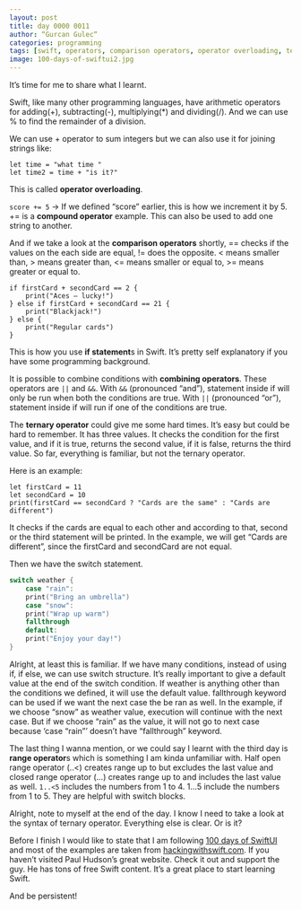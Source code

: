 ```yaml
---
layout: post
title: day 0000 0011
author: “Gurcan Gulec“
categories: programming
tags: [swift, operators, comparison operators, operator overloading, ternary operator, range operators, swiftui, hackingwithswift]
image: 100-days-of-swiftui2.jpg
---
```


It’s time for me to share what I learnt. 

Swift, like many other programming languages, have arithmetic operators for adding(+), subtracting(-), multiplying(*) and dividing(/). And we can use % to find the remainder of a division.

We can use + operator to sum integers but we can also use it for joining strings like:
```
let time = "what time "
let time2 = time + "is it?"  
```
This is called **operator overloading**.

`score += 5` -> If we defined “score” earlier, this is how we increment it by 5.  += is a **compound operator** example. This can also be used to add one string to another.

And if we take a look at the **comparison operators** shortly, == checks if the values on the each side are equal, != does the opposite. < means smaller than, > means greater than, <= means smaller or equal to, >= means greater or equal to.

```
if firstCard + secondCard == 2 {
    print("Aces – lucky!")
} else if firstCard + secondCard == 21 {
    print("Blackjack!")
} else {
    print("Regular cards")
}
```
This is how you use **if statement**s in Swift. It’s pretty self explanatory if you have some programming background.

It is possible to combine conditions with **combining operators**. These operators are `||` and `&&`.  With `&&` (pronounced “and”), statement inside if will only be run when both the conditions are true. With `||` (pronounced “or”), statement inside if will run if one of the conditions are true.

The **ternary operator** could give me some hard times. It’s easy but could be hard to remember. It has three values. It checks the condition for the first value,  and if it is true, returns the second value, if it is false, returns the third value. So far, everything is familiar, but not the ternary operator. 

Here is an example:
```
let firstCard = 11
let secondCard = 10
print(firstCard == secondCard ? "Cards are the same" : "Cards are different")
```
It checks if the cards are equal to each other and according to that, second or the third statement will be printed. In the example, we will get “Cards are different”, since the firstCard and secondCard are not equal.

Then we have the switch statement.
```swift
switch weather {
	case "rain":
	print("Bring an umbrella")
	case "snow":
	print("Wrap up warm")
	fallthrough
	default:
	print("Enjoy your day!")
}
```
Alright, at least this is familiar. If we have many conditions, instead of using if, if else, we can use switch structure. It’s really important to give a default value at the end of the switch condition. If weather is anything other than the conditions we defined, it will use the default value. fallthrough keyword can be used if we want the next case the be ran as well. In the example, if we choose “snow” as weather value, execution will continue with the next case.  But if we choose “rain” as the value, it will not go to next case because ‘case “rain”’ doesn’t have “fallthrough” keyword.

The last thing I wanna mention, or we could say I learnt with the third day is **range operator**s which is something I am kinda unfamiliar with. Half open range operator (..<) creates range up to but excludes the last value and closed range operator (…) creates range up to and includes the last value as well.  `1..<5` includes the numbers from 1 to 4. 1…5 include the numbers from 1 to 5. They are helpful with switch blocks.

Alright, note to myself at the end of the day. I know I need to take a look at the syntax of ternary operator. Everything else is clear. Or is it? 

Before I finish I would like to state that I am following [100 days of SwiftUI](https://www.hackingwithswift.com/100/swiftui) and most of the examples are taken from [hackingwithswift.com](https://www.hackingwithswift.com). If you haven’t visited Paul Hudson’s great website. Check it out and support the guy. He has tons of free Swift content. It’s a great place to start learning Swift. 

And be persistent!
